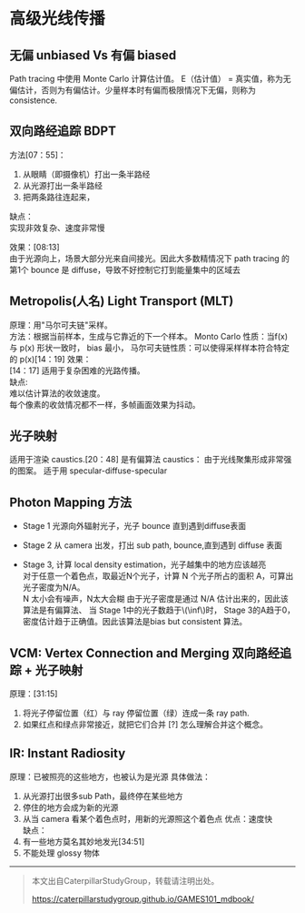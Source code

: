 
# 高级光线传播

## 无偏 unbiased Vs 有偏 biased

Path tracing 中使用 Monte Carlo 计算估计值。
E（估计值） = 真实值，称为无偏估计，否则为有偏估计。少量样本时有偏而极限情况下无偏，则称为consistence.

## 双向路经追踪 BDPT
方法[07：55]：  
1. 从眼睛（即摄像机）打出一条半路经
2. 从光源打出一条半路经
3. 把两条路往连起来，

缺点：  
实现非效复杂、速度非常慢

效果：[08:13]  
由于光源向上，场景大部分光来自间接光。因此大多数精情况下 path tracing 的第1个 bounce 是 diffuse，导致不好控制它打到能量集中的区域去

## Metropolis(人名) Light Transport (MLT)

原理：用"马尔可夫链"采样。  
方法：根据当前样本，生成与它靠近的下一个样本。
Monto Carlo 性质：当f(x)与 p(x) 形状一致时， bias 最小，
马尔可夫链性质：可以使得采样样本符合特定的 p(x)[14：19]
效果：  
[14：17] 适用于复杂困难的光路传播。  
缺点:  
难以估计算法的收敛速度。  
每个像素的收敛情况都不一样，多帧画面效果为抖动。  

## 光子映射

适用于渲染 caustics.[20：48]
是有偏算法
caustics： 由于光线聚集形成非常强的图案。
适于用 specular-diffuse-specular­

## Photon Mapping 方法

- Stage 1
光源向外辐射光子，光子 bounce 直到遇到diffuse表面

- Stage 2
从 camera 出发，打出 sub path, bounce,直到遇­到 diffuse 表面

- Stage 3,
计算 local density estimation，光子越集中的地方应该越亮  
对于任意一个着色点，取最近N个光子，计算 N 个光子所占的面积 A，可算出光子密度为­N/A。  
N 太小会有噪声，N太大会糊
由于光子密度是通过 N/A 估计出来的，因此该算法是有偏算法、
当 Stage 1中的光子数趋于\\(\inf\\)时， Stage 3的A趋于0，密度估计趋于正确值。因此该算法是bias but consistent 算法。

## VCM: Vertex Connection and Merging 双向路经追踪 + 光子映射

原理：[31:15]
1. 将光子停留位置（红）与 ray 停留位置（绿）连成一条 ray path.
2. 如果红点和绿点非常接近，就把它们合并
[?] 怎么理解合并这个概念。

## IR: Instant Radiosity

原理：已被照亮的这些地方，也被认为是光源
具体做法：  
1. 从光源打出很多sub Path，最终停在某些地方
2. 停住的地方会成为新的光源
3. 从当 camera 看某个着色点时，用新的光源照这­个着色点
优点：速度快  
缺点：  
1. 有一些地方莫名其妙地发光[34:51]
2. 不能处理 glossy 物体



------------------------------

> 本文出自CaterpillarStudyGroup，转载请注明出处。
>
> https://caterpillarstudygroup.github.io/GAMES101_mdbook/